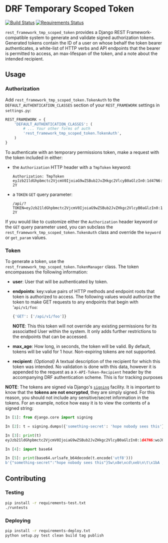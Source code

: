 # DRF Temporary Scoped Token

[![Build Status](https://travis-ci.org/Cadasta/drf-tmp-scoped-token.svg?branch=master)](https://travis-ci.org/Cadasta/drf-tmp-scoped-token)
[![Requirements Status](https://requires.io/github/Cadasta/drf-tmp-scoped-token/requirements.svg?branch=master)](https://requires.io/github/Cadasta/drf-tmp-scoped-token/requirements/?branch=master)

`rest_framework_tmp_scoped_token` provides a Django REST Framework-compatible
system to generate and validate signed authorization tokens. Generated tokens
contain the ID of a user on whose behalf the token bearer authenticates, a
white-list of HTTP verbs and API endpoints that the bearer is permitted to
access, an max-lifespan of the token, and a note about the intended recipient.

## Usage

### Authorization

Add `rest_framework_tmp_scoped_token.TokenAuth` to the
`DEFAULT_AUTHENTICATION_CLASSES` section of your `REST_FRAMEWORK` settings in
`settings.py`:

```python
REST_FRAMEWORK = {
    'DEFAULT_AUTHENTICATION_CLASSES': (
        # ... Your other forms of auth
        'rest_framework_tmp_scoped_token.TokenAuth',
    )
}
```

To authenticate with an temporary permissions token, make a request with the
token included in either:

- the `Authorization` HTTP header with a `TmpToken` keyword:
    ```HTTP
    Authorization: TmpToken eyJzb21ldGhpbmctc2VjcmV0IjoiaG9wZSBub2JvZHkgc2VlcyB0aGlzIn0:1d47N6:woJG0EgLNDb0OjYQmCbsjniP-2Y
    ```
- a `TOKEN` `GET` query parameter:
    ```HTTP
    /api/?TOKEN=eyJzb21ldGhpbmctc2VjcmV0IjoiaG9wZSBub2JvZHkgc2VlcyB0aGlzIn0:1d47N6:woJG0EgLNDb0OjYQmCbsjniP-2Y
    ```

If you would like to customize either the `Authorization` header keyword or the
`GET` query parameter used, you can subclass the
`rest_framework_tmp_scoped_token.TokenAuth` class and override the `keyword` or
`get_param` values.

### Token

To generate a token, use the `rest_framework_tmp_scoped_token.TokenManager`
class. The token encompasses the following information:

- **user**: User that will be authenticated by token.
- **endpoints**: key:value pairs of HTTP methods and endpoint roots that
    token is authorized to access. The following values would authorize
    the token to make GET requests to any endpoints that begin with
    '`api/v1/foo`:

    ```python
    {'GET': ['/api/v1/foo']}
    ```

    **NOTE**: This this token will not override any existing permissions
    for its associatted User within the system. It only adds further
    restrictions to the endpoints that can be accessed.
- **max_age**: How long, in seconds, the token will be valid. By default,
    tokens will be valid for 1 hour. Non-expiring tokens are not
    supported.
- **recipient**: _(Optional)_ A textual description of the recipient for which
    this token was intended. No validation is done with this data,
    however it is appended to the request as a `X-API-Token-Recipient`
    header by the accompanying DRF authentication scheme. This is for
    tracking purposes

**NOTE**: The tokens are signed via Django's
[`signing`](https://docs.djangoproject.com/en/dev/topics/signing/) facility.
It is important to know that the **tokens are not encrypted**, they are simply
signed. For this reason, you should not include any sensitive/secret
information in the tokens. For an example, notice how easy it is to view the
contents of a signed string:

```python
In [1]: from django.core import signing

In [2]: t = signing.dumps({'something-secret': 'hope nobody sees this'})

In [3]: print(t)
eyJzb21ldGhpbmctc2VjcmV0IjoiaG9wZSBub2JvZHkgc2VlcyB0aGlzIn0:1d47N6:woJG0EgLNDb0OjYQmCbsjniP-2Y

In [4]: import base64

In [5]: print(base64.urlsafe_b64decode(t.encode('utf8')))
b'{"something-secret":"hope nobody sees this"}5w\x8e\xcd\xeb\n\t\x1bA ,\xd0\xdb\xd0\xe8\xd8B`\x9b\xb29\xe2?\xed\x98'
```

## Contributing

### Testing

```bash
pip install -r requirements-test.txt
./runtests
```

### Deploying

```bash
pip install -r requirements-deploy.txt
python setup.py test clean build tag publish
```

